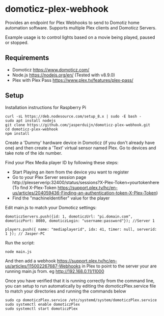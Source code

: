 # domoticz-plex-webhook
Provides an endpoint for Plex Webhooks to send to Domotiz home automation software.  Supports multiple Plex clients and Domoticz Servers.

Example usage is to control lights based on a movie being played, paused or stopped.

## Requirements
* Domoticz https://www.domoticz.com/
* Node.js https://nodejs.org/en/ (Tested with v8.9.0)
* Plex with Plex Pass https://www.plex.tv/features/plex-pass/

## Setup
Installation instructions for Raspberry Pi

```
curl -sL https://deb.nodesource.com/setup_8.x | sudo -E bash -
sudo apt install nodejs
git clone https://github.com/jasperduijn/domoticz-plex-webhook.git
cd domoticz-plex-webhook
npm install
```

Create a 'Dummy' hardware device in Domoticz (if you don't already have one) and then create a 'Text' virtual sensor named Plex. Go to devices and take note of the idx number.

Find your Plex Media player ID by following these steps:
* Start Playing an item from the device you want to register
* Go to your Plex Server session page http://plexserverip:32400/status/sessions?X-Plex-Token=yourtokenhere (To find X-Plex-Token https://support.plex.tv/hc/en-us/articles/204059436-Finding-an-authentication-token-X-Plex-Token)
* Find the "machineIdentifier" value for the player

Edit main.js to match your Domoticz settings:
```
domoticzServers.push({id: 1, domoticzUrl: "pi.domain.com", domoticzPort: 8080, domoticzLogin: "username:password"}); //Server 1

players.push({ name: "mediaplayerid", idx: 41, timer: null, serverid: 1 }); // Jasper-PC
```

Run the script:
```
node main.js
```

And then add a webhook https://support.plex.tv/hc/en-us/articles/115002267687-Webhooks in Plex to point to the server your are running main.js from.  eg http://192.168.0.11/11000

Once you have verified that it is running correctly from the command line, you can setup to run automatically by editing the domoticzPlex.service file to match your directories and running the commands below
```
sudo cp domoticzPlex.service /etc/systemd/system/domoticzPlex.service
sudo systemctl enable domoticzPlex
sudo systemctl start domoticzPlex
```

